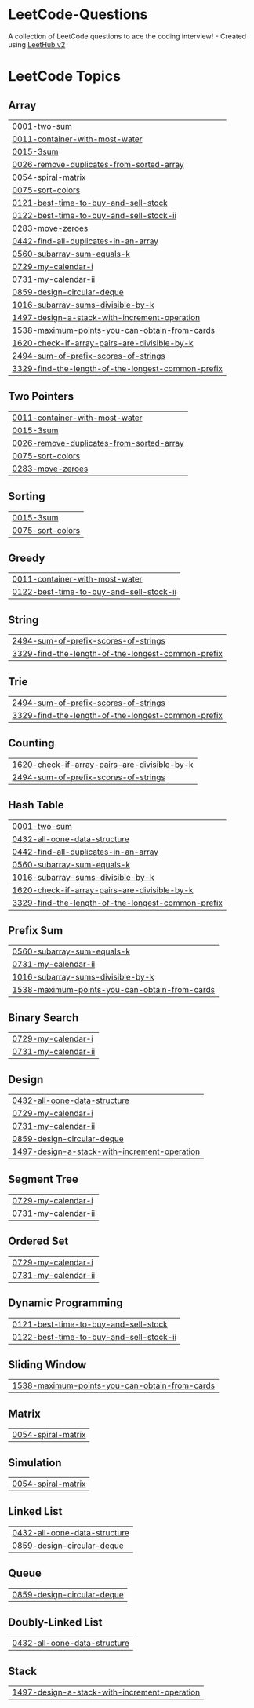# LeetCode-Questions
A collection of LeetCode questions to ace the coding interview! - Created using [LeetHub v2](https://github.com/arunbhardwaj/LeetHub-2.0)

<!---LeetCode Topics Start-->
# LeetCode Topics
## Array
|  |
| ------- |
| [0001-two-sum](https://github.com/SonalTripathi21/LeetCode-Questions/tree/master/0001-two-sum) |
| [0011-container-with-most-water](https://github.com/SonalTripathi21/LeetCode-Questions/tree/master/0011-container-with-most-water) |
| [0015-3sum](https://github.com/SonalTripathi21/LeetCode-Questions/tree/master/0015-3sum) |
| [0026-remove-duplicates-from-sorted-array](https://github.com/SonalTripathi21/LeetCode-Questions/tree/master/0026-remove-duplicates-from-sorted-array) |
| [0054-spiral-matrix](https://github.com/SonalTripathi21/LeetCode-Questions/tree/master/0054-spiral-matrix) |
| [0075-sort-colors](https://github.com/SonalTripathi21/LeetCode-Questions/tree/master/0075-sort-colors) |
| [0121-best-time-to-buy-and-sell-stock](https://github.com/SonalTripathi21/LeetCode-Questions/tree/master/0121-best-time-to-buy-and-sell-stock) |
| [0122-best-time-to-buy-and-sell-stock-ii](https://github.com/SonalTripathi21/LeetCode-Questions/tree/master/0122-best-time-to-buy-and-sell-stock-ii) |
| [0283-move-zeroes](https://github.com/SonalTripathi21/LeetCode-Questions/tree/master/0283-move-zeroes) |
| [0442-find-all-duplicates-in-an-array](https://github.com/SonalTripathi21/LeetCode-Questions/tree/master/0442-find-all-duplicates-in-an-array) |
| [0560-subarray-sum-equals-k](https://github.com/SonalTripathi21/LeetCode-Questions/tree/master/0560-subarray-sum-equals-k) |
| [0729-my-calendar-i](https://github.com/SonalTripathi21/LeetCode-Questions/tree/master/0729-my-calendar-i) |
| [0731-my-calendar-ii](https://github.com/SonalTripathi21/LeetCode-Questions/tree/master/0731-my-calendar-ii) |
| [0859-design-circular-deque](https://github.com/SonalTripathi21/LeetCode-Questions/tree/master/0859-design-circular-deque) |
| [1016-subarray-sums-divisible-by-k](https://github.com/SonalTripathi21/LeetCode-Questions/tree/master/1016-subarray-sums-divisible-by-k) |
| [1497-design-a-stack-with-increment-operation](https://github.com/SonalTripathi21/LeetCode-Questions/tree/master/1497-design-a-stack-with-increment-operation) |
| [1538-maximum-points-you-can-obtain-from-cards](https://github.com/SonalTripathi21/LeetCode-Questions/tree/master/1538-maximum-points-you-can-obtain-from-cards) |
| [1620-check-if-array-pairs-are-divisible-by-k](https://github.com/SonalTripathi21/LeetCode-Questions/tree/master/1620-check-if-array-pairs-are-divisible-by-k) |
| [2494-sum-of-prefix-scores-of-strings](https://github.com/SonalTripathi21/LeetCode-Questions/tree/master/2494-sum-of-prefix-scores-of-strings) |
| [3329-find-the-length-of-the-longest-common-prefix](https://github.com/SonalTripathi21/LeetCode-Questions/tree/master/3329-find-the-length-of-the-longest-common-prefix) |
## Two Pointers
|  |
| ------- |
| [0011-container-with-most-water](https://github.com/SonalTripathi21/LeetCode-Questions/tree/master/0011-container-with-most-water) |
| [0015-3sum](https://github.com/SonalTripathi21/LeetCode-Questions/tree/master/0015-3sum) |
| [0026-remove-duplicates-from-sorted-array](https://github.com/SonalTripathi21/LeetCode-Questions/tree/master/0026-remove-duplicates-from-sorted-array) |
| [0075-sort-colors](https://github.com/SonalTripathi21/LeetCode-Questions/tree/master/0075-sort-colors) |
| [0283-move-zeroes](https://github.com/SonalTripathi21/LeetCode-Questions/tree/master/0283-move-zeroes) |
## Sorting
|  |
| ------- |
| [0015-3sum](https://github.com/SonalTripathi21/LeetCode-Questions/tree/master/0015-3sum) |
| [0075-sort-colors](https://github.com/SonalTripathi21/LeetCode-Questions/tree/master/0075-sort-colors) |
## Greedy
|  |
| ------- |
| [0011-container-with-most-water](https://github.com/SonalTripathi21/LeetCode-Questions/tree/master/0011-container-with-most-water) |
| [0122-best-time-to-buy-and-sell-stock-ii](https://github.com/SonalTripathi21/LeetCode-Questions/tree/master/0122-best-time-to-buy-and-sell-stock-ii) |
## String
|  |
| ------- |
| [2494-sum-of-prefix-scores-of-strings](https://github.com/SonalTripathi21/LeetCode-Questions/tree/master/2494-sum-of-prefix-scores-of-strings) |
| [3329-find-the-length-of-the-longest-common-prefix](https://github.com/SonalTripathi21/LeetCode-Questions/tree/master/3329-find-the-length-of-the-longest-common-prefix) |
## Trie
|  |
| ------- |
| [2494-sum-of-prefix-scores-of-strings](https://github.com/SonalTripathi21/LeetCode-Questions/tree/master/2494-sum-of-prefix-scores-of-strings) |
| [3329-find-the-length-of-the-longest-common-prefix](https://github.com/SonalTripathi21/LeetCode-Questions/tree/master/3329-find-the-length-of-the-longest-common-prefix) |
## Counting
|  |
| ------- |
| [1620-check-if-array-pairs-are-divisible-by-k](https://github.com/SonalTripathi21/LeetCode-Questions/tree/master/1620-check-if-array-pairs-are-divisible-by-k) |
| [2494-sum-of-prefix-scores-of-strings](https://github.com/SonalTripathi21/LeetCode-Questions/tree/master/2494-sum-of-prefix-scores-of-strings) |
## Hash Table
|  |
| ------- |
| [0001-two-sum](https://github.com/SonalTripathi21/LeetCode-Questions/tree/master/0001-two-sum) |
| [0432-all-oone-data-structure](https://github.com/SonalTripathi21/LeetCode-Questions/tree/master/0432-all-oone-data-structure) |
| [0442-find-all-duplicates-in-an-array](https://github.com/SonalTripathi21/LeetCode-Questions/tree/master/0442-find-all-duplicates-in-an-array) |
| [0560-subarray-sum-equals-k](https://github.com/SonalTripathi21/LeetCode-Questions/tree/master/0560-subarray-sum-equals-k) |
| [1016-subarray-sums-divisible-by-k](https://github.com/SonalTripathi21/LeetCode-Questions/tree/master/1016-subarray-sums-divisible-by-k) |
| [1620-check-if-array-pairs-are-divisible-by-k](https://github.com/SonalTripathi21/LeetCode-Questions/tree/master/1620-check-if-array-pairs-are-divisible-by-k) |
| [3329-find-the-length-of-the-longest-common-prefix](https://github.com/SonalTripathi21/LeetCode-Questions/tree/master/3329-find-the-length-of-the-longest-common-prefix) |
## Prefix Sum
|  |
| ------- |
| [0560-subarray-sum-equals-k](https://github.com/SonalTripathi21/LeetCode-Questions/tree/master/0560-subarray-sum-equals-k) |
| [0731-my-calendar-ii](https://github.com/SonalTripathi21/LeetCode-Questions/tree/master/0731-my-calendar-ii) |
| [1016-subarray-sums-divisible-by-k](https://github.com/SonalTripathi21/LeetCode-Questions/tree/master/1016-subarray-sums-divisible-by-k) |
| [1538-maximum-points-you-can-obtain-from-cards](https://github.com/SonalTripathi21/LeetCode-Questions/tree/master/1538-maximum-points-you-can-obtain-from-cards) |
## Binary Search
|  |
| ------- |
| [0729-my-calendar-i](https://github.com/SonalTripathi21/LeetCode-Questions/tree/master/0729-my-calendar-i) |
| [0731-my-calendar-ii](https://github.com/SonalTripathi21/LeetCode-Questions/tree/master/0731-my-calendar-ii) |
## Design
|  |
| ------- |
| [0432-all-oone-data-structure](https://github.com/SonalTripathi21/LeetCode-Questions/tree/master/0432-all-oone-data-structure) |
| [0729-my-calendar-i](https://github.com/SonalTripathi21/LeetCode-Questions/tree/master/0729-my-calendar-i) |
| [0731-my-calendar-ii](https://github.com/SonalTripathi21/LeetCode-Questions/tree/master/0731-my-calendar-ii) |
| [0859-design-circular-deque](https://github.com/SonalTripathi21/LeetCode-Questions/tree/master/0859-design-circular-deque) |
| [1497-design-a-stack-with-increment-operation](https://github.com/SonalTripathi21/LeetCode-Questions/tree/master/1497-design-a-stack-with-increment-operation) |
## Segment Tree
|  |
| ------- |
| [0729-my-calendar-i](https://github.com/SonalTripathi21/LeetCode-Questions/tree/master/0729-my-calendar-i) |
| [0731-my-calendar-ii](https://github.com/SonalTripathi21/LeetCode-Questions/tree/master/0731-my-calendar-ii) |
## Ordered Set
|  |
| ------- |
| [0729-my-calendar-i](https://github.com/SonalTripathi21/LeetCode-Questions/tree/master/0729-my-calendar-i) |
| [0731-my-calendar-ii](https://github.com/SonalTripathi21/LeetCode-Questions/tree/master/0731-my-calendar-ii) |
## Dynamic Programming
|  |
| ------- |
| [0121-best-time-to-buy-and-sell-stock](https://github.com/SonalTripathi21/LeetCode-Questions/tree/master/0121-best-time-to-buy-and-sell-stock) |
| [0122-best-time-to-buy-and-sell-stock-ii](https://github.com/SonalTripathi21/LeetCode-Questions/tree/master/0122-best-time-to-buy-and-sell-stock-ii) |
## Sliding Window
|  |
| ------- |
| [1538-maximum-points-you-can-obtain-from-cards](https://github.com/SonalTripathi21/LeetCode-Questions/tree/master/1538-maximum-points-you-can-obtain-from-cards) |
## Matrix
|  |
| ------- |
| [0054-spiral-matrix](https://github.com/SonalTripathi21/LeetCode-Questions/tree/master/0054-spiral-matrix) |
## Simulation
|  |
| ------- |
| [0054-spiral-matrix](https://github.com/SonalTripathi21/LeetCode-Questions/tree/master/0054-spiral-matrix) |
## Linked List
|  |
| ------- |
| [0432-all-oone-data-structure](https://github.com/SonalTripathi21/LeetCode-Questions/tree/master/0432-all-oone-data-structure) |
| [0859-design-circular-deque](https://github.com/SonalTripathi21/LeetCode-Questions/tree/master/0859-design-circular-deque) |
## Queue
|  |
| ------- |
| [0859-design-circular-deque](https://github.com/SonalTripathi21/LeetCode-Questions/tree/master/0859-design-circular-deque) |
## Doubly-Linked List
|  |
| ------- |
| [0432-all-oone-data-structure](https://github.com/SonalTripathi21/LeetCode-Questions/tree/master/0432-all-oone-data-structure) |
## Stack
|  |
| ------- |
| [1497-design-a-stack-with-increment-operation](https://github.com/SonalTripathi21/LeetCode-Questions/tree/master/1497-design-a-stack-with-increment-operation) |
<!---LeetCode Topics End-->